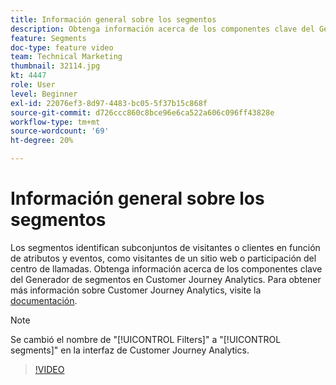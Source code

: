 ```yaml
---
title: Información general sobre los segmentos
description: Obtenga información acerca de los componentes clave del Generador de segmentos en Customer Journey Analytics.
feature: Segments
doc-type: feature video
team: Technical Marketing
thumbnail: 32114.jpg
kt: 4447
role: User
level: Beginner
exl-id: 22076ef3-8d97-4483-bc05-5f37b15c868f
source-git-commit: d726ccc860c8bce96e6ca522a606c096ff43828e
workflow-type: tm+mt
source-wordcount: '69'
ht-degree: 20%

---
```


# Información general sobre los segmentos

Los segmentos identifican subconjuntos de visitantes o clientes en función de atributos y eventos, como visitantes de un sitio web o participación del centro de llamadas. Obtenga información acerca de los componentes clave del Generador de segmentos en Customer Journey Analytics. Para obtener más información sobre Customer Journey Analytics, visite la [documentación](https://experienceleague.adobe.com/es/docs/analytics-platform/using/cja-components/cja-segments/filters-overview).

>[!NOTE]
>
> Se cambió el nombre de &quot;[!UICONTROL Filters]&quot; a &quot;[!UICONTROL segments]&quot; en la interfaz de Customer Journey Analytics.

>[!VIDEO](https://video.tv.adobe.com/v/36017/?quality=12&learn=on&captions=spa)
